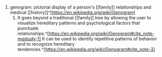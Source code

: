 1. genogram; pictorial display of a person's [[family]] relationships and medical [[history]]^[https://en.wikipedia.org/wiki/Genogram]
	1. It goes beyond a traditional [[family]] tree by allowing the user to visualize hereditary patterns and psychological factors that punctuate relationships.^[https://en.wikipedia.org/wiki/Genogram#cite_note-mgstudy-1] It can be used to identify repetitive patterns of behavior and to recognize hereditary tendencies.^[https://en.wikipedia.org/wiki/Genogram#cite_note-3]